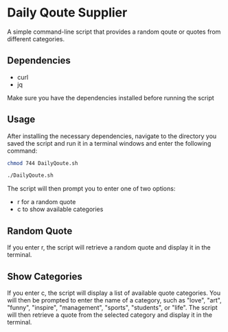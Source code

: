 # Daily Qoute Supplier

A simple command-line script that provides a random qoute or quotes from different categories.

## Dependencies
- curl
- jq

Make sure you have the dependencies installed before running the script

## Usage
After installing the necessary dependencies, navigate to the directory you saved the script and run it in a terminal windows and enter the following command:
``` bash
chmod 744 DailyQoute.sh
```
``` bash
./DailyQoute.sh
```

The script will then prompt you to enter one of two options:

- r for a random quote
- c to show available categories

## Random Quote
If you enter r, the script will retrieve a random quote and display it in the terminal.

## Show Categories
If you enter c, the script will display a list of available quote categories. You will then be prompted to enter the name of a category, such as "love", "art", "funny", "inspire", "management", "sports", "students", or "life". The script will then retrieve a quote from the selected category and display it in the terminal.